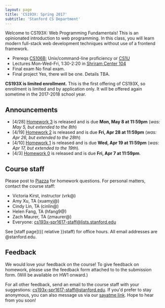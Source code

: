 ```yaml
---
layout: page
title: 'CS193X: Spring 2017'
subtitle: 'Stanford CS Department'
---
```


Welcome to CS193X: Web Programming Fundamentals! This is an opinionated introduction to web programming. In this class, you will learn modern full-stack web development techniques without use of a frontend framework.

- <span class="label">Prereqs</span> [CS106B](http://cs106b.stanford.edu); Unix/command-line proficiency or [CS1U](http://cs106u.stanford.edu)<br/>
- <span class="label">Lectures</span> Mon-Wed-Fri, 1:30-2:20 in [Shriram Center 104](https://campus-map.stanford.edu/?srch=Shriram+Center+104#) <br/>
- <span class="label">Final exam</span> No final exam.<br/>
- <span class="label">Final project</span> Yes, there will be one. Details TBA.


**CS193X is limited enrollment.** This is the first offering of CS193X, so enrollment is limited and by application only. It will be offered again sometime in the 2017-2018 school year.

## Announcements
- [4/28] [Homework 3](homework/3-flashcards) is released and is due **Mon, May 8 at 11:59pm** (<em>was: May 5, but extended to the 8th</em>)
- [4/19] [Homework 2](homework/2-quiz-ext) is released and is due **Fri, Apr 28 at 11:59pm** (<em>was: Apr 26, but extended to the 28th</em>)
- [4/10] [Homework 1](homework/1-listicle) is released and is due **Wed, Apr 19 at 11:59pm** (<em>was: Apr 17, but extended to the 19th</em>).
- [4/3] [Homework 0](homework/0-welcome) is released and is due **Fri, Apr 7 at 11:59pm**.

## Course staff
Please post to [Piazza](http://piazza.com/stanford/spring2017/cs193x) for homework questions. For personal matters, contact the course staff:
- Victoria Kirst, instructor (vrk@)
- Amy Xu, TA (xuamyj@)
- Cindy Lin, TA (cinlin@)
- Helen Fang, TA (hfang9@)
- Zach Maurer, TA (zmaurer@)
- Everyone: cs193x-spr1617-staff@lists.stanford.edu

See [staff page]({{ relative }}staff) for office hours. All email addresses are @stanford.edu.

## Feedback
We would love your feedback on the course! To give feedback on homework, please use the feedback form attached to to the submission form. (Will be available on HW1 onward.)

For all other feedback, send an email to the course staff with your suggestions: cs193x-spr1617-staff@stanford.edu. If you'd prefer to stay anonymous, you can also message us via our [sayatme link](https://sayat.me/cs193xsp2017). Hope to hear from you soon!
